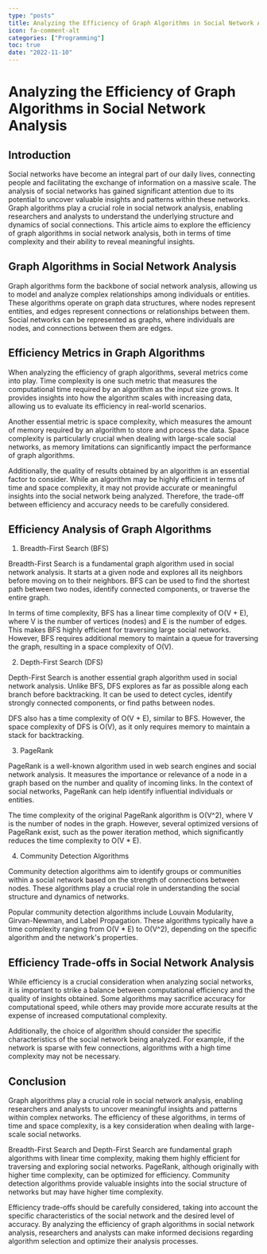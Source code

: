 ```yaml
---
type: "posts"
title: Analyzing the Efficiency of Graph Algorithms in Social Network Analysis
icon: fa-comment-alt
categories: ["Programming"]
toc: true
date: "2022-11-10"
---
```




# Analyzing the Efficiency of Graph Algorithms in Social Network Analysis

## Introduction

Social networks have become an integral part of our daily lives, connecting people and facilitating the exchange of information on a massive scale. The analysis of social networks has gained significant attention due to its potential to uncover valuable insights and patterns within these networks. Graph algorithms play a crucial role in social network analysis, enabling researchers and analysts to understand the underlying structure and dynamics of social connections. This article aims to explore the efficiency of graph algorithms in social network analysis, both in terms of time complexity and their ability to reveal meaningful insights.

## Graph Algorithms in Social Network Analysis

Graph algorithms form the backbone of social network analysis, allowing us to model and analyze complex relationships among individuals or entities. These algorithms operate on graph data structures, where nodes represent entities, and edges represent connections or relationships between them. Social networks can be represented as graphs, where individuals are nodes, and connections between them are edges.

## Efficiency Metrics in Graph Algorithms

When analyzing the efficiency of graph algorithms, several metrics come into play. Time complexity is one such metric that measures the computational time required by an algorithm as the input size grows. It provides insights into how the algorithm scales with increasing data, allowing us to evaluate its efficiency in real-world scenarios.

Another essential metric is space complexity, which measures the amount of memory required by an algorithm to store and process the data. Space complexity is particularly crucial when dealing with large-scale social networks, as memory limitations can significantly impact the performance of graph algorithms.

Additionally, the quality of results obtained by an algorithm is an essential factor to consider. While an algorithm may be highly efficient in terms of time and space complexity, it may not provide accurate or meaningful insights into the social network being analyzed. Therefore, the trade-off between efficiency and accuracy needs to be carefully considered.

## Efficiency Analysis of Graph Algorithms

1. Breadth-First Search (BFS)

Breadth-First Search is a fundamental graph algorithm used in social network analysis. It starts at a given node and explores all its neighbors before moving on to their neighbors. BFS can be used to find the shortest path between two nodes, identify connected components, or traverse the entire graph.

In terms of time complexity, BFS has a linear time complexity of O(V + E), where V is the number of vertices (nodes) and E is the number of edges. This makes BFS highly efficient for traversing large social networks. However, BFS requires additional memory to maintain a queue for traversing the graph, resulting in a space complexity of O(V).

2. Depth-First Search (DFS)

Depth-First Search is another essential graph algorithm used in social network analysis. Unlike BFS, DFS explores as far as possible along each branch before backtracking. It can be used to detect cycles, identify strongly connected components, or find paths between nodes.

DFS also has a time complexity of O(V + E), similar to BFS. However, the space complexity of DFS is O(V), as it only requires memory to maintain a stack for backtracking.

3. PageRank

PageRank is a well-known algorithm used in web search engines and social network analysis. It measures the importance or relevance of a node in a graph based on the number and quality of incoming links. In the context of social networks, PageRank can help identify influential individuals or entities.

The time complexity of the original PageRank algorithm is O(V^2), where V is the number of nodes in the graph. However, several optimized versions of PageRank exist, such as the power iteration method, which significantly reduces the time complexity to O(V * E).

4. Community Detection Algorithms

Community detection algorithms aim to identify groups or communities within a social network based on the strength of connections between nodes. These algorithms play a crucial role in understanding the social structure and dynamics of networks.

Popular community detection algorithms include Louvain Modularity, Girvan-Newman, and Label Propagation. These algorithms typically have a time complexity ranging from O(V * E) to O(V^2), depending on the specific algorithm and the network's properties.

## Efficiency Trade-offs in Social Network Analysis

While efficiency is a crucial consideration when analyzing social networks, it is important to strike a balance between computational efficiency and the quality of insights obtained. Some algorithms may sacrifice accuracy for computational speed, while others may provide more accurate results at the expense of increased computational complexity.

Additionally, the choice of algorithm should consider the specific characteristics of the social network being analyzed. For example, if the network is sparse with few connections, algorithms with a high time complexity may not be necessary.

## Conclusion

Graph algorithms play a crucial role in social network analysis, enabling researchers and analysts to uncover meaningful insights and patterns within complex networks. The efficiency of these algorithms, in terms of time and space complexity, is a key consideration when dealing with large-scale social networks.

Breadth-First Search and Depth-First Search are fundamental graph algorithms with linear time complexity, making them highly efficient for traversing and exploring social networks. PageRank, although originally with higher time complexity, can be optimized for efficiency. Community detection algorithms provide valuable insights into the social structure of networks but may have higher time complexity.

Efficiency trade-offs should be carefully considered, taking into account the specific characteristics of the social network and the desired level of accuracy. By analyzing the efficiency of graph algorithms in social network analysis, researchers and analysts can make informed decisions regarding algorithm selection and optimize their analysis processes.
